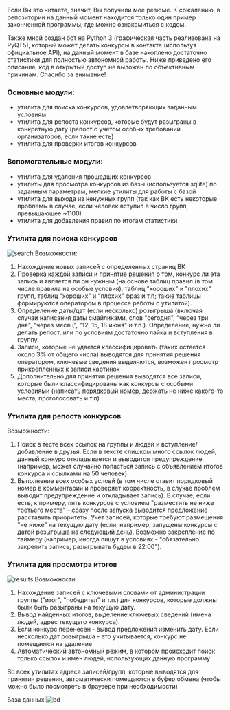 Если Вы это читаете, значит, Вы получили мое резюме. К сожалению, в репозитории на данный момент находится только один пример законченной программы, где можно ознакомиться с кодом. 

Также мной создан бот на Python 3 (графическая часть реализована на PyQT5), который может делать конкурсы в контакте (используя официальное API), на данный момент в базе накоплено достаточно статистики для полностью автономной работы.
Ниже приведено его описание, код в открытый доступ не выложен по объективным причинам. Спасибо за внимание!

### Основные модули:
- утилита для поиска конкурсов, удовлетворяющих заданным условиям
- утилита для репоста конкурсов, которые будут разыграны в конкретную дату (репост с учетом особых требований организаторов, если такие есть)
- утилита для проверки итогов конкурсов

### Вспомогательные модули:
- утилита для удаления прошедших конкурсов
- утилиты для просмотра конкурсов из базы (используется sqlite) по заданным параметрам, мелкие утилиты для работы с базой
- утилита для выхода из ненужных групп (так как ВК есть некоторые проблемы в случае, если человек вступил в число групп, превышающее ~1100)
- утилита для добавления правил по итогам статистики 

### Утилита для поиска конкурсов
![search](https://orangella.github.io/ProjectExample/search.png)
Возможности:
1. Нахождение новых записей с определенных страниц ВК
2. Проверка каждой записи и принятие решения о том, конкурс ли эта запись и является ли он нужным (на основе таблиц правил (в том числе правила на особые условия), таблиц "хороших" и "плохих" групп, таблиц "хороших" и "плохих" фраз и т.п; такие таблицы формируются оператором в процессе работы с утилитой). 
3. Определение даты/дат (если несколько) розыгрыша (включая случаи написания даты смайликами, слов "сегодня", "через три дня", "через месяц", "12, 15, 18 июня" и т.п.). Определение, нужно ли делать репост, или по условиям достаточно лайка и вступления в группу. 
4. Записи, которые не удается классифицировать (таких остается около 3% от общего числа) выводятся для принятия решения оператором, ключевые сведения выделяются, возможен просмотр прикрепленных к записи картинок
5. Дополнительно для принятия решения выводятся все записи, которые были классифицированы как конкурсы с особыми условиями (написать порядковый номер, держать не ниже какого-то места, проголосовать и т.п)

### Утилита для репоста конкурсов
Возможности:
1. Поиск в тесте всех ссылок на группы и людей и вступление/добавление в друзья. Если в тексте слишком много ссылок людей, данный конкурс откладывается и выводится предупреждение (например, может случайно попасться запись с объявлением итогов конкурса и ссылками на 50 человек)
2. Выполнение всех особых условй (в том числе ставит порядковый номер в комментарии и проверяет корректность, в случае проблем выводит предупреждение и откладывает запись). В случае, если есть, к примеру, пять конкурсов с условием "разместить не ниже третьего места" - сразу после запуска выводится предложение расставить приоритеты. Учет записей, которые требуют размещения "не ниже" на текущую дату (если, например, запущены конкурсы с датой розыгрыша на следующий день). Возможно закрепление по таймеру (например, иногда пишут в условиях - "обязательно закрепить запись, разыгрывать будем в 22:00"). 

### Утилита для просмотра итогов
![results](https://orangella.github.io/ProjectExample//results.png)
Возможности:
1. Нахождение записей с ключевыми словами от администрации группы ("итог", "победител" и т.п.) для конкурсов, которые должны были быть разыграны на текущую дату.
2. Вывод найденных итогов, выделение ключевых сведений (имена людей, адрес текущего конкурса).
3. Если конкурс перенесен - вывод предложения изменить дату. Если несколько дат розыгрыша - это учитывается, конкурс не помещается на удаление
4. Автоматический автономный режим, в котором происходит поиск только ссылок и имен людей, использующих данную программу

Во всех утилитах адреса записей/групп, которые выводятся для принятия решения, автоматически помещаются в буфер обмена (чтобы можно было посмотреть в браузере при необходимости)

База данных ![bd](https://orangella.github.io/ProjectExample/bd.png)

